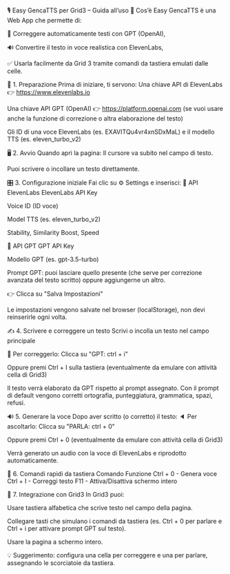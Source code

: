 🎙️ Easy GencaTTS per Grid3 – Guida all’uso
🔧 Cos’è
Easy GencaTTS è una Web App che permette di:

🧠 Correggere automaticamente testi con GPT (OpenAI),

🔊 Convertire il testo in voce realistica con ElevenLabs,

✅ Usarla facilmente da Grid 3 tramite comandi da tastiera emulati dalle celle.

🚀 1. Preparazione
Prima di iniziare, ti servono:
Una chiave API di ElevenLabs 👉 https://www.elevenlabs.io

Una chiave API GPT (OpenAI) 👉 https://platform.openai.com (se vuoi usare anche la funzione di correzione o altra elaborazione del testo)

Gli ID di una voce ElevenLabs (es. EXAVITQu4vr4xnSDxMaL) e il modello TTS (es. eleven_turbo_v2)

🖥️ 2. Avvio
Quando apri la pagina:
Il cursore va subito nel campo di testo.

Puoi scrivere o incollare un testo direttamente.

🎛️ 3. Configurazione iniziale
Fai clic su ⚙️ Settings e inserisci:
🔑 API ElevenLabs
ElevenLabs API Key

Voice ID (ID voce)

Model TTS (es. eleven_turbo_v2)

Stability, Similarity Boost, Speed

🔑 API GPT
GPT API Key

Modello GPT (es. gpt-3.5-turbo)

Prompt GPT: puoi lasciare quello presente (che serve per correzione avanzata del testo scritto) oppure aggiungerne un altro.

👉 Clicca su "Salva Impostazioni"

Le impostazioni vengono salvate nel browser (localStorage), non devi reinserirle ogni volta.

✍️ 4. Scrivere e correggere un testo
Scrivi o incolla un testo nel campo principale

🧠 Per correggerlo:
Clicca su "GPT: ctrl + i"

Oppure premi Ctrl + I sulla tastiera (eventualmente da emulare con attività cella di Grid3)

Il testo verrà elaborato da GPT rispetto al prompt assegnato. Con il prompt di default vengono corretti ortografia, punteggiatura, grammatica, spazi, refusi. 

🔊 5. Generare la voce
Dopo aver scritto (o corretto) il testo:
🔈 Per ascoltarlo:
Clicca su "PARLA: ctrl + 0"

Oppure premi Ctrl + 0 (eventualmente da emulare con attività cella di Grid3)

Verrà generato un audio con la voce di ElevenLabs e riprodotto automaticamente.

🧹 6. Comandi rapidi da tastiera
Comando	Funzione
Ctrl + 0 -	Genera voce
Ctrl + I -	Correggi testo
F11 -	Attiva/Disattiva schermo intero

🧩 7. Integrazione con Grid3
In Grid3 puoi:

Usare tastiera alfabetica che scrive testo nel campo della pagina.

Collegare tasti che simulano i comandi da tastiera (es. Ctrl + 0 per parlare e Ctrl + i per attivare prompt GPT sul testo).

Usare la pagina a schermo intero.

💡 Suggerimento: configura una cella per correggere e una per parlare, assegnando le scorciatoie da tastiera.


